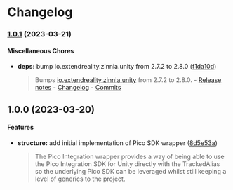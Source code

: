 # Changelog

### [1.0.1](https://github.com/ExtendRealityLtd/Tilia.SDK.PicoIntegration.Unity/compare/v1.0.0...v1.0.1) (2023-03-21)

#### Miscellaneous Chores

* **deps:** bump io.extendreality.zinnia.unity from 2.7.2 to 2.8.0 ([f1da10d](https://github.com/ExtendRealityLtd/Tilia.SDK.PicoIntegration.Unity/commit/f1da10d8bf0d32e37bc1379ed2ef9440aaec8040))
  > Bumps [io.extendreality.zinnia.unity](https://github.com/ExtendRealityLtd/Zinnia.Unity) from 2.7.2 to 2.8.0. - [Release notes](https://github.com/ExtendRealityLtd/Zinnia.Unity/releases) - [Changelog](https://github.com/ExtendRealityLtd/Zinnia.Unity/blob/master/CHANGELOG.md) - [Commits](https://github.com/ExtendRealityLtd/Zinnia.Unity/compare/v2.7.2...v2.8.0)

## 1.0.0 (2023-03-20)

#### Features

* **structure:** add initial implementation of Pico SDK wrapper ([8d5e53a](https://github.com/ExtendRealityLtd/Tilia.SDK.PicoIntegration.Unity/commit/8d5e53a0d268814c6993e5c89b4b42ab7632bd45))
  > The Pico Integration wrapper provides a way of being able to use the Pico Integration SDK for Unity directly with the TrackedAlias so the underlying Pico SDK can be leveraged whilst still keeping a level of generics to the project.
